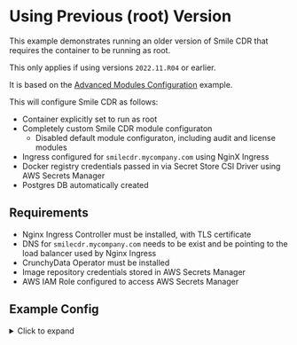 # Using Previous (root) Version

This example demonstrates running an older version of Smile CDR that requires the container to be running as root.

This only applies if using versions `2022.11.R04` or earlier.

It is based on the [Advanced Modules Configuration](./modules-advanced.md) example.

This will configure Smile CDR as follows:

* Container explicitly set to run as root
* Completely custom Smile CDR module configuraton
    * Disabled default module configuraton, including audit and license modules
* Ingress configured for `smilecdr.mycompany.com` using NginX Ingress
* Docker registry credentials passed in via Secret Store CSI Driver using AWS Secrets Manager
* Postgres DB automatically created

## Requirements

* Nginx Ingress Controller must be installed, with TLS certificate
* DNS for `smilecdr.mycompany.com` needs to be exist and be pointing to the load balancer used by Nginx Ingress
* CrunchyData Operator must be installed
* Image repository credentials stored in AWS Secrets Manager
* AWS IAM Role configured to access AWS Secrets Manager

## Example Config

<details>
  <summary>Click to expand</summary>

```yaml
specs:
  hostname: smilecdr.mycompany.com

image:
  repository: docker.smilecdr.com/smilecdr
  tag: "2022.11.R04"
  credentials:
    type: sscsi
    provider: aws
    secretarn: "arn:aws:secretsmanager:us-east-1:1234567890:secret:secretname"

securityContext:
  runAsNonRoot: false
  runAsUser: 0

serviceAccount:
  create: true
  annotations:
    eks.amazonaws.com/role-arn: "arn:aws:iam::123456789012:role/example-role-name"

database:
  crunchypgo:
    enabled: true
    internal: true

modules:
  # Define modules to be used. Some of these will contain service definitions.
  # A service and an ingress rule will be created for modules that use services.
  # Canonical endpoint URLs will be generated by _smile-module-helpers.tpl and
  # populated in the smilecdr.services variable. These can be consumed by other
  # modules that reference them.

  usedefaultmodules: false

  clustermgr:
    name: Cluster Manager Configuration
    enabled: true
    config:
      # Valid options include H2_EMBEDDED, DERBY_EMBEDDED, MYSQL_5_7, MARIADB_10_1, POSTGRES_9_4, ORACLE_12C, MSSQL_2012
      db.driver: POSTGRES_9_4
      db.url: jdbc:postgresql://#{env['DB_URL']}:#{env['DB_PORT']}/#{env['DB_DATABASE']}?sslmode=require
      db.password: "#{env['DB_PASS']}"
      db.username: "#{env['DB_USER']}"
      db.schema_update_mode:  UPDATE
      stats.heartbeat_persist_frequency_ms: 15000
      stats.stats_persist_frequency_ms: 60000
      stats.stats_cleanup_frequency_ms: 300000
      audit_log.request_headers_to_store: Content-Type,Host
      seed_keystores.file: "classpath:/config_seeding/keystores.json"
      transactionlog.enabled: false
      retain_transaction_log_days: 7

  persistence:
    name: Database Configuration
    enabled: true
    type: PERSISTENCE_R4
    config:
      db.driver: POSTGRES_9_4
      db.url: jdbc:postgresql://#{env['DB_URL']}:#{env['DB_PORT']}/#{env['DB_DATABASE']}?sslmode=require
      db.password: "#{env['DB_PASS']}"
      db.username: "#{env['DB_USER']}"
      db.hibernate.showsql: false
      db.hibernate_search.directory: ./database/lucene_fhir_persistence
      db.schema_update_mode: UPDATE
      dao_config.expire_search_results_after_minutes: 60
      dao_config.allow_multiple_delete.enabled: false
      dao_config.allow_inline_match_url_references.enabled: true
      dao_config.allow_external_references.enabled: false
      dao_config.inline_resource_storage_below_size: 4000

  admin_json:
    name: JSON Admin Services
    enabled: true
    type: ADMIN_JSON
    service:
      enabled: true
      svcName: admin-json
    requires:
      SECURITY_IN_UP: local_security
    config:
      context_path: json-admin
      port: 9000
      tls.enabled: false
      anonymous.access.enabled: true
      security.http.basic.enabled: true
      https_forwarding_assumed: true
      respect_forward_headers: true

  local_security:
    name: Local Storage Inbound Security
    enabled: true
    type: SECURITY_IN_LOCAL
    config:
      seed.users.file: classpath:/config_seeding/users.json
      # This is required right now as the default is not being honored.
      # Can be removed if the default gets fixed. May be good to leave it explicit.
      # Note: Smile CDR still chooses the wrong default as of `2022.11.R01`
      password_encoding_type: BCRYPT_12_ROUND

  subscription:
    name: Subscription
    enabled: true
    type: SUBSCRIPTION_MATCHER
    requires:
      PERSISTENCE_ALL: persistence

  admin_web:
    name: Web Admin
    enabled: true
    type: ADMIN_WEB
    service:
      enabled: true
      svcName: admin-web
      hostName: default
    requires:
      SECURITY_IN_UP: local_security
    config:
      context_path: ""
      port: 9100
      tls.enabled: false
      https_forwarding_assumed: true
      respect_forward_headers: true

  fhirweb_endpoint:
    name: FHIRWeb Console
    enabled: true
    type: ENDPOINT_FHIRWEB
    service:
      enabled: true
      svcName: fhirweb
    requires:
      SECURITY_IN_UP: local_security
      ENDPOINT_FHIR: fhir_endpoint
    config:
      context_path: fhirweb
      port: 8001
      threadpool.min: 2
      threadpool.max: 10
      tls.enabled: false
      anonymous.access.enabled: false
      https_forwarding_assumed: true
      respect_forward_headers: true

  # Fhir Endpoint
  fhir_endpoint:
    name: FHIR Service
    enabled: true
    type: ENDPOINT_FHIR_REST_R4
    service:
      enabled: true
      svcName: fhir
      hostName: default
    requires:
      PERSISTENCE_R4: persistence
      SECURITY_IN_UP: local_security
    config:
      context_path: fhir_request
      port: 8000
      base_url.fixed: default
      threadpool.min: 2
      threadpool.max: 10
      browser_highlight.enabled: true
      cors.enable: true
      default_encoding: JSON
      default_pretty_print: true
      tls.enabled: false
      anonymous.access.enabled: true
      security.http.basic.enabled: true
      request_validating.enabled: false
      request_validating.fail_on_severity: ERROR
      request_validating.tags.enabled: false
      request_validating.response_headers.enabled: false
      request_validating.require_explicit_profile_definition.enabled:  false
      https_forwarding_assumed: true
      respect_forward_headers: true

  smart_auth:
    name: SMART Security
    enabled: true
    type: SECURITY_OUT_SMART
    service:
      enabled: true
      svcName: smart-auth
    requires:
      CLUSTERMGR: clustermgr
      SECURITY_IN_UP: local_security
    config:
      context_path: smartauth
      port: 9200
      openid.signing.keystore_id: default-keystore
      issuer.url: default
      tls.enabled: false
      https_forwarding_assumed: true
      respect_forward_headers: true

  package_registry:
    name: Package Registry
    enabled: true
    type: ENDPOINT_PACKAGE_REGISTRY
    service:
      enabled: true
      svcName: pkg-registry
    requires:
      PACKAGE_CACHE: persistence
      SECURITY_IN_UP: local_security
    config:
      context_path: package_registry
      port: 8002
      tls.enabled: false
      anonymous.access.enabled: true
      security.http.basic.enabled: true
      https_forwarding_assumed: true
      respect_forward_headers: true
```
<details>
